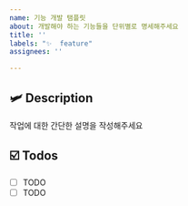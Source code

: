 ```yaml
---
name: 기능 개발 탬플릿
about: 개발해야 하는 기능들을 단위별로 명세해주세요
title: ''
labels: "✨  feature"
assignees: ''

---
```


## 🛩️ Description
작업에 대한 간단한 설명을 작성해주세요

## ☑️ Todos
- [ ] TODO
- [ ] TODO
